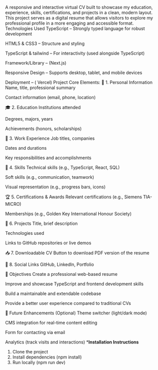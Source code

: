 A responsive and interactive virtual CV built to showcase my education, experience, skills, certifications, and projects in a clean, modern layout. This project serves as a digital resume that allows visitors to explore my professional profile in a more engaging and accessible format. Technologies Used TypeScript – Strongly typed language for robust development

HTML5 & CSS3 – Structure and styling

TypeScript & tailwind – For interactivity (used alongside TypeScript)

Framework/Library – (Next.js)

Responsive Design – Supports desktop, tablet, and mobile devices

Deployment – ( Vercel) Project Core Elements:
🪪 1. Personal Information Name, title, professional summary

Contact information (email, phone, location)

🎓 2. Education Institutions attended

Degrees, majors, years

Achievements (honors, scholarships)

💼 3. Work Experience Job titles, companies

Dates and durations

Key responsibilities and accomplishments

🧠 4. Skills Technical skills (e.g., TypeScript, React, SQL)

Soft skills (e.g., communication, teamwork)

Visual representation (e.g., progress bars, icons)

🏆 5. Certifications & Awards Relevant certifications (e.g., Siemens TIA-MICRO)

Memberships (e.g., Golden Key International Honour Society)

🚀 6. Projects Title, brief description

Technologies used

Links to GitHub repositories or live demos

📥 7. Downloadable CV Button to download PDF version of the resume

🔗 8. Social Links GitHub, LinkedIn, Portfolio

🎯 Objectives Create a professional web-based resume

Improve and showcase TypeScript and frontend development skills

Build a maintainable and extendable codebase

Provide a better user experience compared to traditional CVs

📌 Future Enhancements (Optional) Theme switcher (light/dark mode)

CMS integration for real-time content editing

Form for contacting via email

Analytics (track visits and interactions)
***Installation Instructions**
1. Clone the project
2. Install dependencies (npm install)
3. Run locally (npm run dev)
   
